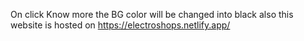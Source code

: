 On click Know more the BG color will be changed into black 
also this website is hosted on https://electroshops.netlify.app/

